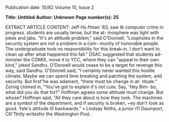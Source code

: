 Publication date: 10/82
Volume 15, Issue 2

**Title: Untitled**
**Author: Unknown**
**Page number(s): 25**

EXTRACT ARTICLE CONTENT:
Jeff Ho.flman '83, saw tk 
computer crime in progress. 
students are usually tense, but the at-
mosphere was light with jokes and 
jabs. 
"It's an attitude problem," said 
O'Donnell, "Loopholes in the security 
system are not a problem in a com-
munity of honorable people. The 
undergraduate took no responsibility 
for this break-in. I don't want to clean 
up after what happened this fall." 
DSAC suggested that students ad-
minister the COMIX, move it to 
YCC, where they can "appeal to their 
own kind," joked Sandhu. O'Donnell 
would cease to be a target for revenge 
this way, said Sandhu. 
O'Donnell said, "I certainly never 
wanted this hostile climate. Maybe we 
can spend time breaking and patching 
the system, add security. But first"he was 
adamant, "there must be change in at-
titude." Zornig chimed in, "You've got 
to explain it's not cute. Say, 'Hey Bim-
bo, what did you do that for?" 
Hoffman agrees some attitude must 
change. But whose? Hoffman said, 
"All they care about is how they look. 
The machines are a symbol of the 
department, and if security is broken, 
~ey don't look as good. Yale's attitude 
IS backwards." 
• 
Lindsay Roths, a junior i11 Daumport, 
Clli'Ttntly writesfor the Washington Post.